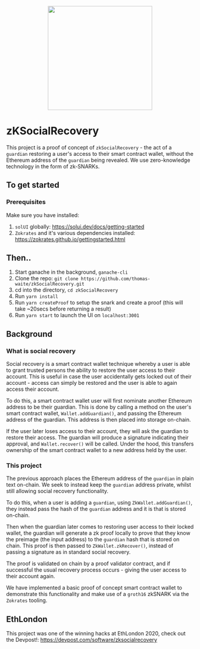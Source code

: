 <p align="center"><img src="https://github.com/thomas-waite/zkSocialRecovery/blob/master/zkSocialRecovery.png?raw=true" width="280px"/></p>

# zKSocialRecovery
This project is a proof of concept of `zkSocialRecovery` - the act of a `guardian` restoring a  user's access to their smart contract wallet, without the Ethereum address of the `guardian` being revealed. We use zero-knowledge technology in the form of zk-SNARKs. 

## To get started
### Prerequisites
Make sure you have installed:
1. `solUI` globally: https://solui.dev/docs/getting-started
2. `Zokrates` and it's various dependencies installed: https://zokrates.github.io/gettingstarted.html 

## Then..
1) Start ganache in the background, `ganache-cli`
2) Clone the repo: `git clone https://github.com/thomas-waite/zkSocialRecovery.git`
3) cd into the directory, `cd zkSocialRecovery`
4) Run `yarn install`
5) Run `yarn createProof` to setup the snark and create a proof (this will take ~20secs before returning a result)
6) Run `yarn start` to launch the UI on `localhost:3001`

## Background
### What is social recovery
Social recovery is a smart contract wallet technique whereby a user is able to grant trusted persons the ability to restore the user access to their account. This is useful in case the user accidentally gets locked out of their account - access can simply be restored and the user is able to again access their account. 

To do this, a smart contract wallet user will first nominate another Ethereum address to be their guardian. This is done by calling a method on the user's smart contract wallet, `Wallet.addGuardian()`, and passing the Ethereum address of the guardian. This address is then placed into storage on-chain.

If the user later loses access to their account, they will ask the guardian to restore their access. The guardian will produce a signature indicating their approval, and `Wallet.recover()` will be called. Under the hood, this transfers ownership of the smart contract wallet to a new address held by the user. 

### This project
The previous approach places the Ethereum address of the `guardian` in plain text on-chain. We seek to instead keep the `guardian` address private, whilst still allowing social recovery functionality. 

To do this, when a user is adding a `guardian`, using `ZkWallet.addGuardian()`, they instead pass the hash of the `guardian` address and it is that is stored on-chain. 

Then when the guardian later comes to restoring user access to their locked wallet, the guardian will generate a zk proof locally to prove that they know the preimage (the input address) to the `guardian` hash that is stored on chain. This proof is then passed to `ZkWallet.zkRecover()`, instead of passing a signature as in standard social recovery. 

The proof is validated on chain by a proof validator contract, and if successful the usual recovery process occurs - giving the user access to their account again. 

We have implemented a basic proof of concept smart contract wallet to demonstrate this functionality and make use of a `groth16` zkSNARK via the `Zokrates` tooling. 

## EthLondon
This project was one of the winning hacks at EthLondon 2020, check out the Devpost!: https://devpost.com/software/zksocialrecovery



